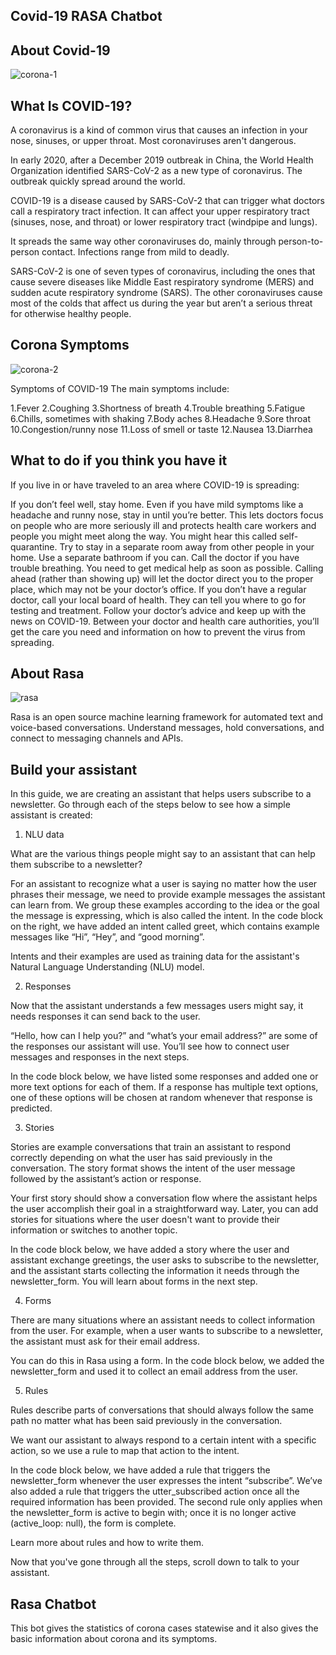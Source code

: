 ## Covid-19 RASA Chatbot

## About Covid-19
![corona-1](https://user-images.githubusercontent.com/60667917/95548547-f4f82100-0a22-11eb-95f6-95785999bd37.jpg)

## What Is COVID-19?
A coronavirus is a kind of common virus that causes an infection in your nose, sinuses, or upper throat. Most coronaviruses aren't dangerous.

In early 2020, after a December 2019 outbreak in China, the World Health Organization identified SARS-CoV-2 as a new type of coronavirus. The outbreak quickly spread around the world.

COVID-19 is a disease caused by SARS-CoV-2 that can trigger what doctors call a respiratory tract infection. It can affect your upper respiratory tract (sinuses, nose, and throat) or lower respiratory tract (windpipe and lungs).

It spreads the same way other coronaviruses do, mainly through person-to-person contact. Infections range from mild to deadly.

SARS-CoV-2 is one of seven types of coronavirus, including the ones that cause severe diseases like Middle East respiratory syndrome (MERS) and sudden acute respiratory syndrome (SARS). The other coronaviruses cause most of the colds that affect us during the year but aren’t a serious threat for otherwise healthy people.

## Corona Symptoms
![corona-2](https://user-images.githubusercontent.com/60667917/95548913-b9118b80-0a23-11eb-91ae-c50d9d256a02.jpg)

Symptoms of COVID-19
The main symptoms include:

1.Fever 
2.Coughing
3.Shortness of breath
4.Trouble breathing
5.Fatigue
6.Chills, sometimes with shaking
7.Body aches
8.Headache
9.Sore throat
10.Congestion/runny nose
11.Loss of smell or taste
12.Nausea
13.Diarrhea

## What to do if you think you have it
If you live in or have traveled to an area where COVID-19 is spreading:

If you don’t feel well, stay home. Even if you have mild symptoms like a headache and runny nose, stay in until you’re better. This lets doctors focus on people who are more seriously ill and protects health care workers and people you might meet along the way. You might hear this called self-quarantine. Try to stay in a separate room away from other people in your home. Use a separate bathroom if you can.
Call the doctor if you have trouble breathing. You need to get medical help as soon as possible. Calling ahead (rather than showing up) will let the doctor direct you to the proper place, which may not be your doctor’s office. If you don’t have a regular doctor, call your local board of health. They can tell you where to go for testing and treatment.
Follow your doctor’s advice and keep up with the news on COVID-19. Between your doctor and health care authorities, you’ll get the care you need and information on how to prevent the virus from spreading.

## About Rasa
![rasa](https://user-images.githubusercontent.com/60667917/95549588-2f62bd80-0a25-11eb-8fae-22abbb2307d2.jpg)

Rasa is an open source machine learning framework for automated text and voice-based conversations. Understand messages, hold conversations, and connect to messaging channels and APIs.

## Build your assistant
In this guide, we are creating an assistant that helps users subscribe to a newsletter. Go through each of the steps below to see how a simple assistant is created:

1. NLU data

What are the various things people might say to an assistant that can help them subscribe to a newsletter?

For an assistant to recognize what a user is saying no matter how the user phrases their message, we need to provide example messages the assistant can learn from. We group these examples according to the idea or the goal the message is expressing, which is also called the intent. In the code block on the right, we have added an intent called greet, which contains example messages like “Hi”, “Hey”, and “good morning”.

Intents and their examples are used as training data for the assistant's Natural Language Understanding (NLU) model.

2. Responses

Now that the assistant understands a few messages users might say, it needs responses it can send back to the user.

“Hello, how can I help you?” and “what’s your email address?” are some of the responses our assistant will use. You’ll see how to connect user messages and responses in the next steps.

In the code block below, we have listed some responses and added one or more text options for each of them. If a response has multiple text options, one of these options will be chosen at random whenever that response is predicted.

3. Stories

Stories are example conversations that train an assistant to respond correctly depending on what the user has said previously in the conversation. The story format shows the intent of the user message followed by the assistant’s action or response.

Your first story should show a conversation flow where the assistant helps the user accomplish their goal in a straightforward way. Later, you can add stories for situations where the user doesn't want to provide their information or switches to another topic.

In the code block below, we have added a story where the user and assistant exchange greetings, the user asks to subscribe to the newsletter, and the assistant starts collecting the information it needs through the newsletter_form. You will learn about forms in the next step.

4. Forms

There are many situations where an assistant needs to collect information from the user. For example, when a user wants to subscribe to a newsletter, the assistant must ask for their email address.

You can do this in Rasa using a form. In the code block below, we added the newsletter_form and used it to collect an email address from the user.

5. Rules

Rules describe parts of conversations that should always follow the same path no matter what has been said previously in the conversation.

We want our assistant to always respond to a certain intent with a specific action, so we use a rule to map that action to the intent.

In the code block below, we have added a rule that triggers the newsletter_form whenever the user expresses the intent “subscribe”. We’ve also added a rule that triggers the utter_subscribed action once all the required information has been provided. The second rule only applies when the newsletter_form is active to begin with; once it is no longer active (active_loop: null), the form is complete.

Learn more about rules and how to write them.

Now that you've gone through all the steps, scroll down to talk to your assistant.

## Rasa Chatbot
This bot gives the statistics of corona cases statewise and it also gives the basic information about corona and its symptoms.
